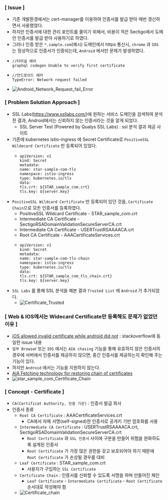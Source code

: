 ### [ Issue ]

- 기존 개발환경에서는 cert-manager를 이용하여 인증서를 발급 받아 매번 갱신하면서 사용했었다.
- 하지만 인증서에 대한 관리 포인트를 줄이기 위해서, 비용이 적은 Sectigo에서 도메인 인증서를 발급 받아 사용하기로 하였다.
- 그러나 인증 받은 `*.sample.com`(예시) 도메인에서 https 통신시, `chrome` 과 `IOS` 는 정상적으로 인증서가 인증되는데, `Android` 에서만 문제가 발생하였다.
- ```
  //터미널 에러
  graphql codegen Unable to verify first certificate
  ```
- ```
  //안드로이드 에러
  TypeError: Network request failed
  ```
- ![Android_Network_Request_fail_Error](https://user-images.githubusercontent.com/63401132/175935653-ffbd13a9-1545-4fb5-9dc3-2c0bfc545437.png)

### [ Problem Solution Approach ]

- SSL Labs(https://www.ssllabs.com/)에 원하는 서비스 도메인을 검색하여 분석한 결과, Android에서는 신뢰하지 않는 인증서라는 것을 알게 되었다.
  - SSL Server Test (Powered by Qualys SSL Labs) : ssl 분석 결과 제공 사이트
- 기존에 kubernetes istio-ingress 에 Secret Certificate로 `PositiveSSL Wildecard Certificate` 만 등록되어 있었다.
  - ```
    apiVersion: v1
    kind: Secret
    metadata:
    name: star-sample-com-tls
    namespace: istio-ingress
    type: kubernetes.io/tls
    data:
    tls.crt: ${STAR_sample_com.crt}
    tls.key: ${server.key}
    ```
- `PositiveSSL Wildcard Certificate` 만 등록되어 있던 것을, `Certificate Chain`으로 모든 인증서를 등록하였다.
  - PositiveSSL Wildcard Certificate - STAR_sample_com.crt
  - Intermediate CA Certificate - SectigoRSADomainValidationSecureServerCA.crt
  - Intermediate CA Certificate - USERTrustRSAAAACA.crt
  - Root CA Certificate - AAACertificateServices.crt
  - 
    ```
    apiVersion: v1
    kind: Secret
    metadata:
    name: star-sample-com-tls-chain
    namespace: istio-ingress
    type: kubernetes.io/tls
    data:
    tls.crt: ${STAR_sample_com_tls_chain.crt}
    tls.key: ${server.key}
    ```
- `SSL Labs` 를 통해 SSL 분석을 해본 결과 `Trusted List` 에 `Android` 가 추가되었다.
  - ![Certificate_Trusted](https://user-images.githubusercontent.com/63401132/175940835-8f5497ef-193a-4ce5-bcf4-b4ced50fe728.jpeg)


### [ Web & IOS에서는 Widecard Certificate만 등록해도 문제가 없었던 이유 ]

- [iOS allowed invalid certificate while android did not](https://stackoverflow.com/questions/33222877/ios-allowed-invalid-certificate-while-android-did-not) : stackoverflow에 동일한 issue 내용
- `일부 Browse`r 또는 `IOS` 에서는 `AIA chasing` 기능을 통해 유효하지 않은 인증서의 경우에 서버에서 인증서를 제공하지 않으면, 중간 인증서를 제공하는지 확인해 주는 기능이 있다. 
- 하지만 `Android` 에서는 기능을 지원하지 않는다.
- [AIA Fetching technology for restoring chain of certificates](https://www.leaderssl.com/es/articles/377-aia-fetching-technology-for-restoring-chain-of-certificates)
- ![star_sample_com_Certificate_Chain](https://user-images.githubusercontent.com/63401132/175939546-76ae1eb6-cc38-42c3-ac1a-389c26a16f11.png)

### [ Concept - Certificate ]
- `CA(Certificat Authority, 인증 기관)` : 인증서 발급 회사
- 인증서 종류
  - `Root CA Certificate` : AAACertificateServices.crt
    - CA에서 자체 서명(self-signed)한 인증서로 공개키 기반 암호화를 사용
  - `Intermediate CA Certificate` : USERTrustRSAAAACA.crt, SectigoRSADomainValidationSecureServerCA.crt
    - `Root Certificate` 와 `SSL 인증서` 사이에 구분을 만들어 위험을 완화하도록 설계된 인증서
    - `Root Certificate` 가 가장 많은 권한을 갖고 보호되어야 하기 때문에 `Root Certificate` 가 손상될 경우를 대비
  - `Leaf Certificate` : STAR_sample_com.crt
    - 사용자가 구입하는 `SSL Certificate`
  - `Certificate Chain` :  인증서를 신뢰할 수 있도록 서명을 하며 만들어진 체인
    - `Leaf Certificate` - `Intermediate Certificate` - `Root Certificate` 순서대로 작성해야 함
  - ![Certificate_chain](https://user-images.githubusercontent.com/63401132/175939735-f6fb1245-c430-4129-9fac-18c537d35d8e.png)
